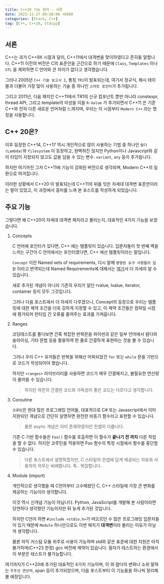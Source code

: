 ```yaml
---
title: C++20 기능 정리 - 서론
date: 2023-11-27 09:50:00 +0900
categories: [Stack, C++]
tag: [C++, C++20, stdcpp]
---
```


## 서론

C++는 과거 C++9X 시절과 달리, C++11에서 대격변을 맞이하였다고 흔히들 말합니다. C++11 이전의 버전은 C의 표준안을 근간으로 하기 때문에 `Class`, `Templates` 이나 `STL` 을 제외하면 C 언어와 큰 차이가 없다고 생각했습니다.

그러나 2005년 `C++ 기술 보고서 1`, 통칭 `TR1`이 발표되는데, 여기서 정규식, 해시 테이블과 더불어 가장 많이 사용하는 기술 중 하나인 `스마트 포인터`가 추가됩니다.

그리고 2011년, 다음 패치인 C++11에서 TR1의 신규 컴포넌트 뿐만 아니라 constexpr, thread API, 그리고 template의 마성을 이을 `R-Value` 가 추가되면서 C++11 은 기존 C++와 전혀 다른 새로운 언어처럼 느껴지며, 우리는 이 시점부터 `Modern C++` 라는 명칭을 사용합니다.

## C++ 20은?

이후 등장한 C++14, C++17 역시 개인적으로 많이 사용하는 기법 중 하나인 `람다(Lambda)`와 `filesystem` 이 등장하고, 완벽하진 않지만 Python이나 Javascript와 같이 타입이 지정되지 않고도 값을 담을 수 있는 변수. `variant`, `any` 등이 추가됩니다.

하지만 여기까진 그저 C++11에 기능이 강화된 버전으로 생각되며, Modern C++의 일환으로 여겨집니다.

이러한 상황에서 C++20 이 발표되는데 C++11의 뒤를 잇은 차세대 대격변 표준안이라는 말이 있었고, 이 과정에서 흥미를 느껴 본 포스트를 작성하게 되었습니다.

## 주요 기능

그렇다면 왜 C++20이 차세대 대격변 패치라고 불리는지, 대표적인 4가지 기능을 보겠습니다.

1. Concepts

   C 언어에 포인터가 있다면, C++ 에는 템플릿이 있습니다. 입문자들이 첫 번째 벽을 느끼는 구간이 C 언어에서는 포인터였다면, C++ 에선 템플릿이라는 말입니다.

   `Concept` 이란 Named sets of requirements, 다시 말해 `명명된 요구 사항들의 집합` 이라고 번역되는데 Named Requirements에 대해서는 [여기](https://en.cppreference.com/w/cpp/named_req)서 더 자세히 알 수 있습니다.

   새로 추가된 개념이 아니라 기존의 우리가 알던 rvalue, lvalue, iterator, container 등이 모두 그것입니다.

   그러나 다음 포스트에서 더 자세히 다루겠으나, Concept의 등장으로 우리는 템플릿에 대한 제약 조건을 더욱 강하게 지정할 수 있고, 이 제약 조건들은 컴파일 시점에 평가되어 런타임 간 오류를 줄여주는 효과를 가져옵니다.

2. Ranges

   코딩테스트를 풀다보면 간혹 복잡한 반복문을 파이썬과 같은 일부 언어에서 람다와 슬라이싱, 기타 문법 등을 활용하여 한 줄로 간결하게 표현하는 것을 볼 수 있습니다.

   그러나 우리 C++ 유저들은 반복을 위해선 어찌되었건 `for` 또는 `while` 문을 기반으로 코드가 작성되어야 했습니다.

   하지만 `<ranges>` 라이브러리를 사용하면 코드가 매우 간결해지고, 불필요한 연산량이 줄어들 수 있습니다.

   > 하지만 여전히 간결한 코드와 가독성이 좋은 코드는 다르다고 생각합니다.

3. Coroutine

   `코루틴`은 현대 많은 프로그래밍 언어들, 대표적으로 C# 또는 Javascript에서 이미 지원되던 개념으로 간단히 설명하면 완전한 비동기 함수라고 표현할 수 있습니다.

   > 물론 async 개념은 이미 존재하였지만 컨셉이 다릅니다.

   기존 C 기반 함수들은 `Foo()` 함수를 호출하면 이 함수가 **끝나기 전 까지** 다른 작업을 할 수 없다. 하지만 코루틴을 적용하면 Foo 함수의 특정 시점에서 함수를 중단할 수 있습니다.

   > 다른 포스트에서 설명하겠지만, C 스타일의 컨셉에 답게 제공되는 자유와 사용자의 의무는 비례합니다. 즉.. 복잡합니다..

4. Module (import)

   개인적으로 생각했을 때 C언어부터 고수해왔던 C, C++ 스타일에 가장 큰 변화를 제공하는 기능이라 생각합니다.

   이것 역시 신개념 기능이 아닙니다. Python, JavaScript를 개발해 본 사람이라면 당연하다 생각했던 기능이지만 뒤 늦게 추가된 것입니다.

   하지만 C언어 하면 `#include <stdio.h>`가 떠오르던 수 많은 프로그래밍 입문자들이 있기 때문에 `Module` 하나만으로도 이번 패치가 **대격변**이라 불리는 이유가 아닐까 생각합니다.

   물론 아직 커스텀 모듈 위주로 사용이 가능하며 std와 같은 표준에 대한 지원은 아직 불가하며(C++23 한정) gcc 버전에 제약이 있습니다. 필자가 테스트하는 환경에서 이 부분은 테스트가 불가능합니다.

여기까지가 C++20에 추가된 대표적인 4가지 기능이며, 이 외 람다의 변화나 소위 말하는 `우주선 연산자`, span 등이 추가되었으며, 다음 포스트부터 이 기능들을 하나씩 정리해 볼 예정입니다.

